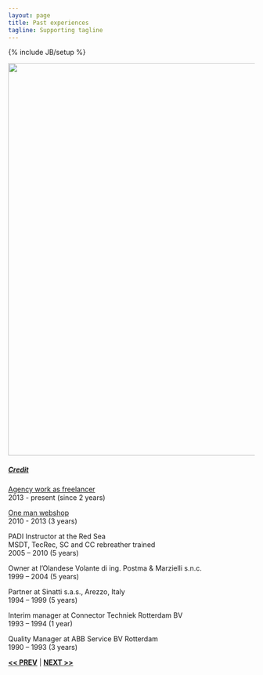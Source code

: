 ```yaml
---
layout: page
title: Past experiences
tagline: Supporting tagline
---
```

{% include JB/setup %}

<a href="https://www.flickr.com/photos/zunami/2931956797" title="View photo on Flickr" target="_blank"><img src="https://farm4.staticflickr.com/3250/2931956797_0f2a7ab0cc_b.jpg" style="width: 800px;"></a><br />
<div class="clearfix"><h5><a href="https://www.flickr.com/people/zunami/" title="View user on Flickr" target="_blank">Credit</a></h5></div>

[Agency work as freelancer](/work.html#agency)  
2013 - present (since 2 years)

[One man webshop](/work.html#webshop)  
2010 - 2013 (3 years)

PADI Instructor at the Red Sea  
MSDT, TecRec, SC and CC rebreather trained  
2005 – 2010 (5 years)

Owner at l’Olandese Volante di ing. Postma & Marzielli s.n.c.  
1999 – 2004 (5 years)

Partner at Sinatti s.a.s., Arezzo, Italy  
1994 – 1999 (5 years)

Interim manager at Connector Techniek Rotterdam BV  
1993 – 1994 (1 year)

Quality Manager at ABB Service BV Rotterdam  
1990 – 1993 (3 years)

<a href="/edu.html" title="Education"><b><< PREV</b></a> &#124; <a href="/terms.html" title="My terms"><b>NEXT >></b></a>
